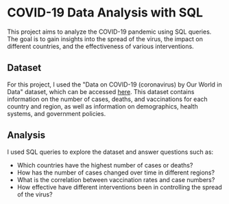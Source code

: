 # COVID-19 Data Analysis with SQL

This project aims to analyze the COVID-19 pandemic using SQL queries. The goal is to gain insights into the spread of the virus, the impact on different countries, and the effectiveness of various interventions.

## Dataset

For this project, I used the "Data on COVID-19 (coronavirus) by Our World in Data" dataset, which can be accessed [here](https://github.com/owid/covid-19-data/tree/master/public/data). This dataset contains information on the number of cases, deaths, and vaccinations for each country and region, as well as information on demographics, health systems, and government policies.

## Analysis

I used SQL queries to explore the dataset and answer questions such as:

- Which countries have the highest number of cases or deaths?
- How has the number of cases changed over time in different regions?
- What is the correlation between vaccination rates and case numbers?
- How effective have different interventions been in controlling the spread of the virus?


